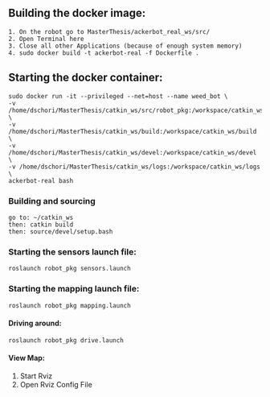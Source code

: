 ## Building the docker image:

```
1. On the robot go to MasterThesis/ackerbot_real_ws/src/
2. Open Terminal here
3. Close all other Applications (because of enough system memory)
4. sudo docker build -t ackerbot-real -f Dockerfile .
```

## Starting the docker container:

```
sudo docker run -it --privileged --net=host --name weed_bot \
-v /home/dschori/MasterThesis/catkin_ws/src/robot_pkg:/workspace/catkin_ws/src/robot_pkg \
-v /home/dschori/MasterThesis/catkin_ws/build:/workspace/catkin_ws/build \
-v /home/dschori/MasterThesis/catkin_ws/devel:/workspace/catkin_ws/devel \
-v /home/dschori/MasterThesis/catkin_ws/logs:/workspace/catkin_ws/logs \
ackerbot-real bash
```

### Building and sourcing
`
go to: ~/catkin_ws
`  
`
then: catkin build  
`  
`
then: source/devel/setup.bash  
`  

### Starting the sensors launch file:
```
roslaunch robot_pkg sensors.launch
```

### Starting the mapping launch file:
```
roslaunch robot_pkg mapping.launch
```

#### Driving around:
```
roslaunch robot_pkg drive.launch
```

#### View Map:
1. Start Rviz
2. Open Rviz Config File
